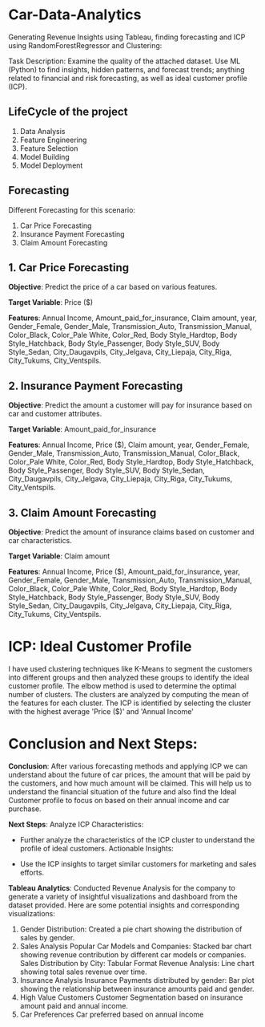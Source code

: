 # Car-Data-Analytics
Generating Revenue Insights using Tableau, finding forecasting and ICP using RandomForestRegressor and Clustering:

Task Description: Examine the quality of the attached dataset. Use ML (Python) to find insights, hidden patterns, and forecast trends; anything related to financial and risk forecasting, as well as ideal customer profile (ICP).

## **LifeCycle of the project**
1. Data Analysis
2. Feature Engineering
3. Feature Selection
4. Model Building
5. Model Deployment

## **Forecasting**
Different Forecasting for this scenario:
1. Car Price Forecasting
2. Insurance Payment Forecasting
3. Claim Amount Forecasting

## **1. Car Price Forecasting**

**Objective**: Predict the price of a car based on various features.

**Target Variable**: Price ($)

**Features**: Annual Income, Amount_paid_for_insurance, Claim amount, year, Gender_Female, Gender_Male, Transmission_Auto, Transmission_Manual, Color_Black, Color_Pale White, Color_Red, Body Style_Hardtop, Body Style_Hatchback, Body Style_Passenger, Body Style_SUV, Body Style_Sedan, City_Daugavpils, City_Jelgava, City_Liepaja, City_Riga, City_Tukums, City_Ventspils.

## **2. Insurance Payment Forecasting**

**Objective**: Predict the amount a customer will pay for insurance based on car and customer attributes.

**Target Variable**: Amount_paid_for_insurance

**Features**: Annual Income, Price ($), Claim amount, year, Gender_Female, Gender_Male, Transmission_Auto, Transmission_Manual, Color_Black, Color_Pale White, Color_Red, Body Style_Hardtop, Body Style_Hatchback, Body Style_Passenger, Body Style_SUV, Body Style_Sedan, City_Daugavpils, City_Jelgava, City_Liepaja, City_Riga, City_Tukums, City_Ventspils.

## **3. Claim Amount Forecasting**
**Objective**: Predict the amount of insurance claims based on customer and car characteristics.

**Target Variable**: Claim amount

**Features**: Annual Income, Price ($), Amount_paid_for_insurance, year, Gender_Female, Gender_Male, Transmission_Auto, Transmission_Manual, Color_Black, Color_Pale White, Color_Red, Body Style_Hardtop, Body Style_Hatchback, Body Style_Passenger, Body Style_SUV, Body Style_Sedan, City_Daugavpils, City_Jelgava, City_Liepaja, City_Riga, City_Tukums, City_Ventspils.

# **ICP: Ideal Customer Profile**
 I have used clustering techniques like K-Means to segment the customers into different groups and then analyzed these groups to identify the ideal customer profile. The elbow method is used to determine the optimal number of clusters. The clusters are analyzed by computing the mean of the features for each cluster. The ICP is identified by selecting the cluster with the highest average 'Price ($)' and 'Annual Income'

 # **Conclusion and Next Steps:**

**Conclusion**: After various forecasting methods and applying ICP we can understand about the future of car prices, the amount that will be paid by the customers, and how much amount will be claimed. This will help us to understand the financial situation of the future and also find the Ideal Customer profile to focus on based on their annual income and car purchase. 


**Next Steps**: Analyze ICP Characteristics:

* Further analyze the characteristics of the ICP cluster to understand the profile of ideal customers.
Actionable Insights:

* Use the ICP insights to target similar customers for marketing and sales efforts.


**Tableau Analytics**:
Conducted Revenue Analysis for the company to generate a variety of insightful visualizations and dashboard from the dataset provided. Here are some potential insights and corresponding visualizations:

1. Gender Distribution:
Created a pie chart showing the distribution of sales by gender.
2. Sales Analysis
Popular Car Models and Companies: Stacked bar chart showing revenue contribution by different car models or companies.
Sales Distribution by City: Tabular Format
Revenue Analysis: Line chart showing total sales revenue over time.
3. Insurance Analysis
Insurance Payments distributed by gender:
Bar plot showing the relationship between insurance amounts paid and gender.
4. High Value Customers
Customer Segmentation based on insurance amount paid and annual income.
5. Car Preferences
Car preferred based on annual income

